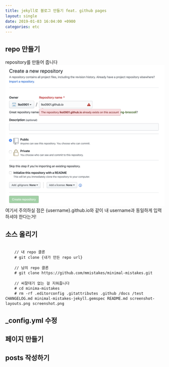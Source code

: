 ```yaml
---
title: jekyll로 블로그 만들기 feat. github pages
layout: single
date: 2019-01-03 16:04:00 +0900
categories: etc
---
```


## repo 만들기
repository를 만들어 줍니다
![repo 만들기](/assets/images/2019-01-03/200103180822.png)
여기서 주의하실 점은 {username}.github.io와 같이 내 username과 동일하게 입력하셔야 한다는거!  


## 소스 올리기
``` shell 

    // 내 repo 클론
    # git clone {내가 만든 repo url}

    // 남의 repo 클론
    # git clone https://github.com/mmistakes/minimal-mistakes.git

    // 씨잘데기 없는 걸 지워줍니다
    # cd minima-mistakes
    # rm -rf .editorconfig .gitattributes .github /docs /test CHANGELOG.md minimal-mistakes-jekyll.gemspec README.md screenshot-layouts.png screenshot.png

```


## _config.yml 수정

## 페이지 만들기

## posts 작성하기
